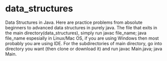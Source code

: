 # data_structures
Data Structures in Java.
Here are practice problems from absolute beginners to advanced data structures in purely java.
The file that exits in the main directory(data_structures), simply run javac file_name; java file_name espesially in Linux/Mac OS, if you are using Windows then most probably you are using IDE.
For the subdirectories of main directory, go into directory you want (then clone or download it) and run javac Main.java; java Main.
